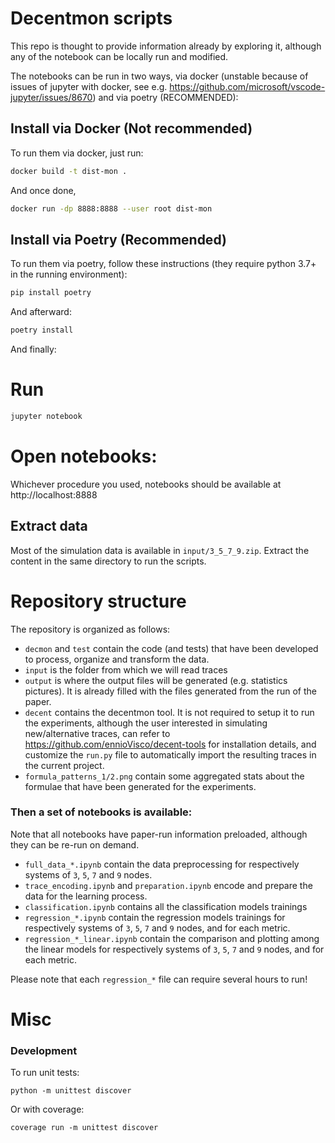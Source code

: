 # Decentmon scripts
This repo is thought to provide information already by exploring it, although any of the notebook can be locally run and modified.

The notebooks can be run in two ways, via docker (unstable because of issues of jupyter with docker, see e.g. https://github.com/microsoft/vscode-jupyter/issues/8670) and via poetry (RECOMMENDED):

## Install via Docker (Not recommended)
To run them via docker, just run:
```sh
docker build -t dist-mon . 
```
And once done,
```sh
docker run -dp 8888:8888 --user root dist-mon
```
## Install via Poetry (Recommended)
To run them via poetry, follow these instructions (they require python 3.7+ in the running environment):

```sh
pip install poetry
```
And afterward:
```sh
poetry install
```
And finally:
# Run
```sh
jupyter notebook
```

# Open notebooks:
Whichever procedure you used, notebooks should be available at http://localhost:8888

## Extract data
Most of the simulation data is available in `input/3_5_7_9.zip`.
Extract the content in the same directory to run the scripts.

# Repository structure
The repository is organized as follows:

- `decmon` and `test` contain the code (and tests) that have been developed to process, organize and transform the data.
- `input` is the folder from which we will read traces
- `output` is where the output files will be generated (e.g. statistics pictures). It is already filled with the files generated from the run of the paper.
- `decent` contains the decentmon tool. It is not required to setup it to run the experiments, although the user interested in simulating new/alternative traces, can refer to https://github.com/ennioVisco/decent-tools for installation details, and customize the `run.py` file to automatically import the resulting traces in the current project.
- `formula_patterns_1/2.png` contain some aggregated stats about the formulae that have been generated for the experiments.

### Then a set of notebooks is available:
Note that all notebooks have paper-run information preloaded, although they can be re-run on demand.
- `full_data_*.ipynb` contain the data preprocessing for respectively systems of `3`, `5`, `7` and `9` nodes.
- `trace_encoding.ipynb` and `preparation.ipynb` encode and prepare the data for the learning process.
- `classification.ipynb` contains all the classification models trainings
- `regression_*.ipynb` contain the regression models trainings for respectively systems of `3`, `5`, `7` and `9` nodes, and for each metric.
- `regression_*_linear.ipynb` contain the comparison and plotting among the linear models for respectively systems of `3`, `5`, `7` and `9` nodes, and for each metric.

Please note that each `regression_*` file can require several hours to run!

# Misc

### Development

To run unit tests:
```shell
python -m unittest discover
```

Or with coverage:
```shell
coverage run -m unittest discover
```
